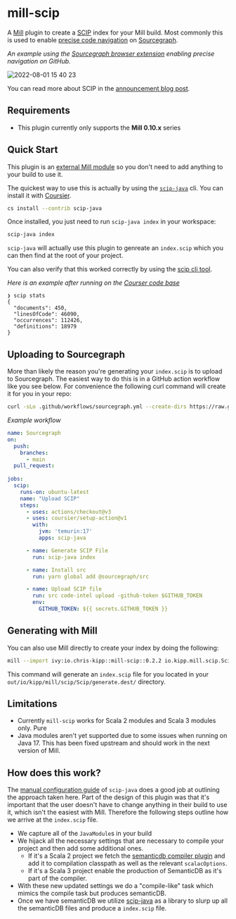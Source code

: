# mill-scip

A [Mill](https://com-lihaoyi.github.io/mill/mill/Intro_to_Mill.html) plugin to
create a [SCIP](https://github.com/sourcegraph/scip/blob/main/scip.proto) index
for your Mill build. Most commonly this is used to enable [precise code
navigation](https://docs.sourcegraph.com/code_intelligence/explanations/precise_code_intelligence)
on [Sourcegraph](https://sourcegraph.com/).

_An example using the [Sourcegraph browser
extension](https://docs.sourcegraph.com/integration/browser_extension) enabling
precise navigation on GitHub._

![2022-08-01 15 40 23](https://user-images.githubusercontent.com/13974112/182163135-57e504b2-7b29-42d6-8588-3da6b71b8bba.gif)

You can read more about SCIP in the [announcement blog
post](https://about.sourcegraph.com/blog/announcing-scip).

## Requirements

- This plugin currently only supports the **Mill 0.10.x** series

## Quick Start

This plugin is an [external Mill
module](https://com-lihaoyi.github.io/mill/mill/Modules.html#_external_modules)
so you don't need to add anything to your build to use it.

The quickest way to use this is actually by using the
[`scip-java`](https://sourcegraph.github.io/scip-java/) cli. You can install it
with [Coursier](https://get-coursier.io/docs/cli-installation).

```sh
cs install --contrib scip-java
```

Once installed, you just need to run `scip-java index` in your workspace:

```sh
scip-java index
```

`scip-java` will actually use this plugin to genreate an `index.scip` which you
can then find at the root of your project.

You can also verify that this worked correctly by using the [scip cli
tool](https://github.com/sourcegraph/scip).

_Here is an example after running on the [Courser code base](https://github.com/coursier/coursier)_
```
❯ scip stats
{
  "documents": 450,
  "linesOfCode": 46090,
  "occurrences": 112426,
  "definitions": 18979
}
```

## Uploading to Sourcegraph

More than likely the reason you're generating your `index.scip` is to upload to
Sourcegraph. The easiest way to do this is in a GitHub action workflow like you
see below. For convenience the following curl command will create it for you in
your repo:

```sh
curl -sLo .github/workflows/sourcegraph.yml --create-dirs https://raw.githubusercontent.com/ckipp01/mill-scip/main/.github/workflows/sourcegraph.yml
```

_Example workflow_
```yml
name: Sourcegraph
on:
  push:
    branches:
      - main
  pull_request:
  
jobs:
  scip:
    runs-on: ubuntu-latest
    name: "Upload SCIP"
    steps:
      - uses: actions/checkout@v3
      - uses: coursier/setup-action@v1
        with:
          jvm: 'temurin:17'
          apps: scip-java

      - name: Generate SCIP File
        run: scip-java index

      - name: Install src
        run: yarn global add @sourcegraph/src

      - name: Upload SCIP file
        run: src code-intel upload -github-token $GITHUB_TOKEN
        env:
          GITHUB_TOKEN: ${{ secrets.GITHUB_TOKEN }}
```

## Generating with Mill

You can also use Mill directly to create your index by doing the following:

```sh
mill --import ivy:io.chris-kipp::mill-scip::0.2.2 io.kipp.mill.scip.Scip/generate
```

This command will generate an `index.scip` file for you located in your
`out/io/kipp/mill/scip/Scip/generate.dest/` directory.

## Limitations

- Currently `mill-scip` works for Scala 2 modules and Scala 3 modules only. Pure
- Java modules aren't yet supported due to some issues when running on Java 17.
    This has been fixed upstream and should work in the next version of Mill.

## How does this work?

The [manual configuration
guide](https://sourcegraph.github.io/scip-java/docs/manual-configuration.html)
of `scip-java` does a good job at outlining the approach taken here. Part of the
design of this plugin was that it's important that the user doesn't have to
change anything in their build to use it, which isn't the easiest with Mill.
Therefore the following steps outline how we arrive at the `index.scip` file.

- We capture all of the `JavaModule`s in your build
- We hijack all the necessary settings that are necessary to compile your
    project and then add some additional ones.
    - If it's a Scala 2 project we fetch the [semanticdb compiler
        plugin](https://scalameta.org/docs/semanticdb/guide.html#scalac-compiler-plugin)
        and add it to compilation classpath as well as the relevant
        `scalacOptions`.
    - If it's a Scala 3 project enable the production of SemanticDB as it's part
        of the compiler.
- With these new updated settings we do a "compile-like" task which mimics the
    compile task but produces semanticDB.
- Once we have semanticDB we utilize
  [scip-java](https://sourcegraph.github.io/scip-java/) as a library to slurp up
  all the semanticDB files and produce a `index.scip` file.
